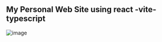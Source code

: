 ## My Personal Web Site using react -vite-typescript


![image](https://github.com/sinera2000/portfolioSinera/assets/150272147/b1bc825c-c4fe-4eda-9f2e-d753662773bb)
